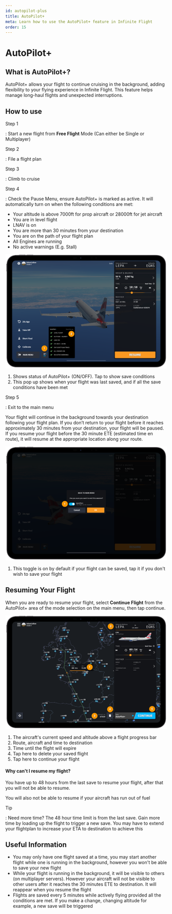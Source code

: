 ```yaml
---
id: autopilot-plus
title: AutoPilot+
meta: Learn how to use the AutoPilot+ feature in Infinite Flight
order: 15
---
```


# AutoPilot+



## What is AutoPilot+?

AutoPilot+ allows your flight to continue cruising in the background, adding flexibility to your flying experience in Infinite Flight. This feature helps manage long-haul flights and unexpected interruptions.

## How to use

Step 1

: Start a new flight from **Free Flight** Mode (Can either be Single or Multiplayer)


Step 2

: File a flight plan

Step 3 

: Climb to cruise

Step 4

: Check the Pause Menu, ensure AutoPilot+ is marked as active. It will automatically turn on when the following conditions are met:

- Your altitude is above 7000ft for prop aircraft or 28000ft for jet aircraft
- You are in level flight
- LNAV is on
- You are more than 30 minutes from your destination
- You are on the path of your flight plan
- All Engines are running
- No active warnings (E.g. Stall)

![AutoPilot+ Pause Menu](_images/manual/frames/autopilot-plus1.png)

1. Shows status of AutoPilot+ (ON/OFF). Tap to show save conditions 
2. This pop up shows when your flight was last saved, and if all the save conditions have been met

Step 5

: Exit to the main menu


Your flight will continue in the background towards your destination following your flight plan. If you don’t return to your flight before it reaches approximately 30 minutes from your destination, your flight will be paused. If you resume your flight before the 30 minute ETE (estimated time en route), it will resume at the appropriate location along your route.

![AutoPilot+ Exit Flight Page](_images/manual/frames/autopilot-plus2.png)

1. This toggle is on by default if your flight can be saved, tap it if you don't wish to save your flight


## Resuming Your Flight

When you are ready to resume your flight, select **Continue Flight** from the AutoPilot+ area of the mode selection on the main menu, then tap continue.

![AutoPilot+ Resume Page](_images/manual/frames/autopilot-plus3.png)

1. The aircraft's current speed and altitude above a flight progress bar
2. Route, aircraft and time to destination
3. Time until the flight will expire
4. Tap here to delete your saved flight
5. Tap here to continue your flight

#### Why can't I resume my flight?
You have up to 48 hours from the last save to resume your flight, after that you will not be able to resume.

You will also not be able to resume if your aircraft has run out of fuel

Tip

: Need more time? The 48 hour time limit is from the last save. Gain more time by loading up the flight to trigger a new save. You may have to extend your flightplan to increase your ETA to destination to achieve this

## Useful Information

 - You may only have one flight saved at a time, you may start another flight while one is running in the background, however you won't be able to save your new flight
 - While your flight is running in the background, it will be visible to others (on multiplayer servers). However your aircraft will not be visible to other users after it reaches the 30 minutes ETE to destination. It will reappear when you resume the flight
- Flights are saved every 5 minutes while actively flying provided all the conditions are met. If you make a change, changing altitude for example, a new save will be triggered

